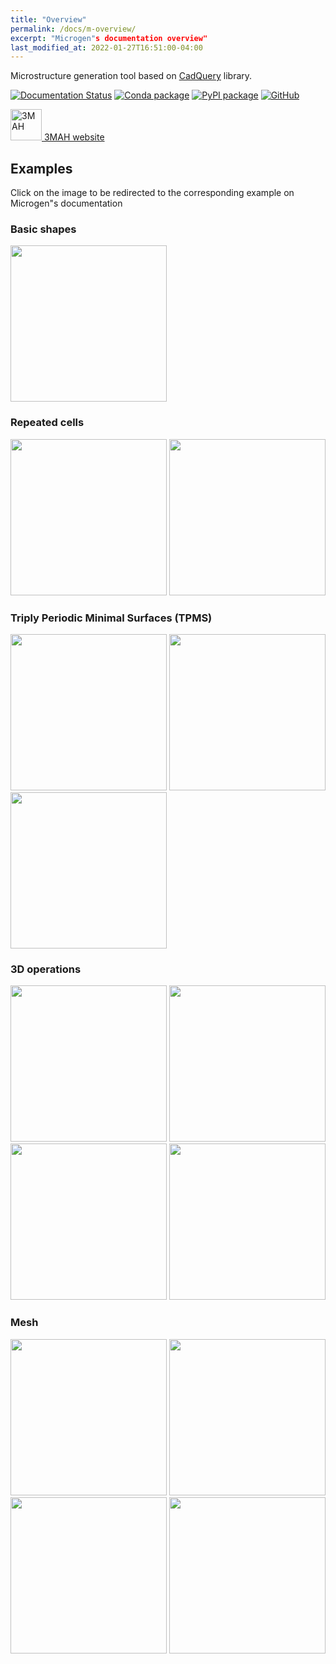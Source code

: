```yaml
---
title: "Overview"
permalink: /docs/m-overview/
excerpt: "Microgen"s documentation overview"
last_modified_at: 2022-01-27T16:51:00-04:00
---
```



Microstructure generation tool based on [CadQuery](https://cadquery.readthedocs.io/en/latest/) library.


[![Documentation Status](https://readthedocs.org/projects/microgen/badge/?version=latest)](https://microgen.readthedocs.io/en/latest/?badge=latest)
[![Conda package](https://anaconda.org/set3mah/microgen/badges/installer/conda.svg)](https://conda.anaconda.org/set3mah/)
[![PyPI package](https://badge.fury.io/py/microgen.svg)](https://pypi.org/project/microgen/1.0/)
[![GitHub](https://badgen.net/badge/icon/github?icon=github&label)](https://github.com/3MAH/microgen)

<a href="https://3mah.github.io"> <img alt="3MAH" src="https://3mah.github.io/assets/images/logo_3mah/3mah_logo_vsmall.png" width="50" > 3MAH website </a>




## Examples
Click on the image to be redirected to the corresponding example on Microgen"s documentation

### Basic shapes
<a href="https://microgen.readthedocs.io/en/latest/basic_shapes.html#basic-shapes"> <img src="https://raw.githubusercontent.com/3MAH/microgen/main/docs/_static/shapes.png" height="250"></a>

### Repeated cells
<a href="https://microgen.readthedocs.io/en/latest/repeated_cells.html#octet-truss"> <img src="https://raw.githubusercontent.com/3MAH/microgen/main/docs/_static/octettruss.png" height="250"></a>
<a href="https://microgen.readthedocs.io/en/latest/repeated_cells.html#honeycomb"> <img src="https://raw.githubusercontent.com/3MAH/microgen/main/docs/_static/honeycomb.png" height="250"></a>

### Triply Periodic Minimal Surfaces (TPMS)
<a href="https://microgen.readthedocs.io/en/latest/tpms.html#tpms-available"> <img src="https://raw.githubusercontent.com/3MAH/microgen/main/docs/_static/tpms.png" height="250"></a>
<a href="https://microgen.readthedocs.io/en/latest/tpms.html#spherical-gyroid"> <img src="https://raw.githubusercontent.com/3MAH/microgen/main/docs/_static/tpms_sphere.png" height="250"></a>
<a href="https://microgen.readthedocs.io/en/latest/tpms.html#shell"> <img src="https://raw.githubusercontent.com/3MAH/microgen/main/docs/_static/tpms_shell.png" height="250"></a>

### 3D operations
<a href="https://microgen.readthedocs.io/en/latest/3d_operations.html#repeating-unit-geometry"> <img src="https://raw.githubusercontent.com/3MAH/microgen/main/docs/_static/repeatedGyroid.png" height="250"></a>
<a href="https://microgen.readthedocs.io/en/latest/3d_operations.html#raster-ellipsoid"> <img src="https://raw.githubusercontent.com/3MAH/microgen/main/docs/_static/raster.png" height="250"></a>
<a href="https://microgen.readthedocs.io/en/latest/3d_operations.html#voronoi"> <img src="https://raw.githubusercontent.com/3MAH/microgen/main/docs/_static/Voronoi.png" height="250"></a>
<a href="https://microgen.readthedocs.io/en/latest/3d_operations.html#voronoi-gyroid"> <img src="https://raw.githubusercontent.com/3MAH/microgen/main/docs/_static/voronoi_gyroid.png" height="250"></a>

### Mesh
<a href="https://microgen.readthedocs.io/en/latest/mesh.html#id1"> <img src="https://raw.githubusercontent.com/3MAH/microgen/main/docs/_static/Mesh.png" height="250"></a>
<a href="https://microgen.readthedocs.io/en/latest/mesh.html#periodic-mesh"> <img src="https://raw.githubusercontent.com/3MAH/microgen/main/docs/_static/meshPeriodic.png" height="250"></a>
<a href="https://microgen.readthedocs.io/en/latest/mesh.html#mmg"> <img src="https://raw.githubusercontent.com/3MAH/microgen/main/docs/_static/mmg.png" height="250"></a>
<a href="https://microgen.readthedocs.io/en/latest/mesh.html#mmg-voronoi"> <img src="https://raw.githubusercontent.com/3MAH/microgen/main/docs/_static/mmg-voro.png" height="250"></a>